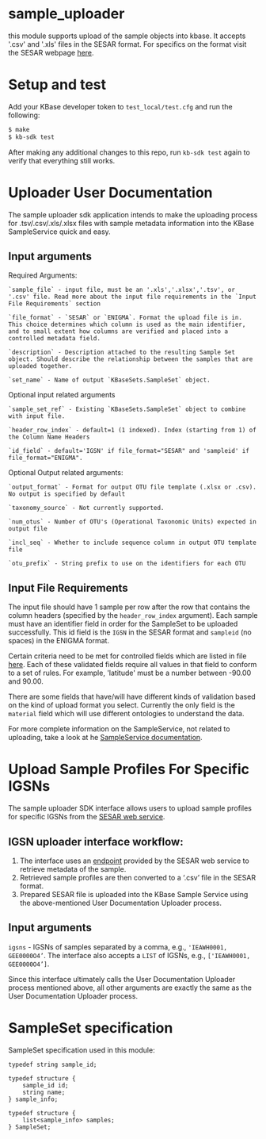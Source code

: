 # sample_uploader

this module supports upload of the sample objects into kbase. It accepts '.csv' and '.xls' files in the SESAR format. For specifics on the format visit the SESAR webpage [here](http://www.geosamples.org).

# Setup and test

Add your KBase developer token to `test_local/test.cfg` and run the following:

```bash
$ make
$ kb-sdk test
```

After making any additional changes to this repo, run `kb-sdk test` again to verify that everything still works.


# Uploader User Documentation

The sample uploader sdk application intends to make the uploading process for .tsv/.csv/.xls/.xlsx files with sample metadata information into the KBase SampleService quick and easy. 


## Input arguments

Required Arguments:

	`sample_file` - input file, must be an '.xls','.xlsx','.tsv', or '.csv' file. Read more about the input file requirements in the `Input File Requirements` section

	`file_format` - `SESAR` or `ENIGMA`. Format the upload file is in. This choice determines which column is used as the main identifier, and to small extent how columns are verified and placed into a controlled metadata field.

	`description` - Description attached to the resulting Sample Set object. Should describe the relationship between the samples that are uploaded together.

	`set_name` - Name of output `KBaseSets.SampleSet` object.

Optional input related arguments

	`sample_set_ref` - Existing `KBaseSets.SampleSet` object to combine with input file.  

	`header_row_index` - default=1 (1 indexed). Index (starting from 1) of the Column Name Headers

	`id_field` - default='IGSN' if file_format="SESAR" and 'sampleid' if file_format="ENIGMA".

Optional Output related arguments:

	`output_format` - Format for output OTU file template (.xlsx or .csv). No output is specified by default

	`taxonomy_source` - Not currently supported.

	`num_otus` - Number of OTU's (Operational Taxonomic Units) expected in output file

	`incl_seq` - Whether to include sequence column in output OTU template file

	`otu_prefix` - String prefix to use on the identifiers for each OTU


## Input File Requirements

The input file should have 1 sample per row after the row that contains the column headers (specified by the `header_row_index` argument). Each sample must have an identifier field in order for the SampleSet to be uploaded successfully. This id field is the `IGSN` in the SESAR format and `sampleid` (no spaces) in the ENIGMA format. 

Certain criteria need to be met for controlled fields which are listed in file [here](https://github.com/kbaseIncubator/sample_service_validator_config/blob/master/metadata_validation.yml). Each of these validated fields require all values in that field to conform to a set of rules. For example, 'latitude' must be a number between -90.00 and 90.00.

There are some fields that have/will have different kinds of validation based on the kind of upload format you select. Currently the only field is the `material` field which will use different ontologies to understand the data.

For more complete information on the SampleService, not related to uploading, take a look at he [SampleService documentation](https://github.com/kbase/sample_service/blob/master/README.md).

# Upload Sample Profiles For Specific IGSNs

The sample uploader SDK interface allows users to upload sample profiles for specific IGSNs from the [SESAR web service](https://www.geosamples.org/interop). 

## IGSN uploader interface workflow:
1. The interface uses an [endpoint](https://www.geosamples.org/interop#Sample-profile-IGSN) provided by the SESAR web service to retrieve metadata of the sample. 
2. Retrieved sample profiles are then converted to a ‘.csv’ file in the SESAR format.
3. Prepared SESAR file is uploaded into the KBase Sample Service using the above-mentioned User Documentation Uploader process. 

## Input arguments
`igsns` - IGSNs of samples separated by a comma, e.g., `'IEAWH0001, GEE0000O4’`. 
	  The interface also accepts a `LIST` of IGSNs, e.g., `['IEAWH0001, GEE0000O4’]`.

Since this interface ultimately calls the User Documentation Uploader process mentioned above, all other arguments are exactly the same as the User Documentation Uploader process. 

# SampleSet specification
SampleSet specification used in this module:
```
typedef string sample_id;

typedef structure {
	sample_id id;
	string name;
} sample_info;

typedef structure {
	list<sample_info> samples;
} SampleSet;

```
